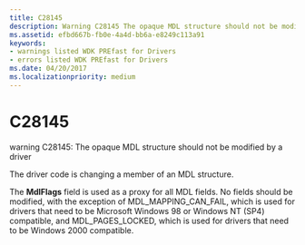 ```yaml
---
title: C28145
description: Warning C28145 The opaque MDL structure should not be modified by a driver.
ms.assetid: efbd667b-fb0e-4a4d-bb6a-e8249c113a91
keywords:
- warnings listed WDK PREfast for Drivers
- errors listed WDK PREfast for Drivers
ms.date: 04/20/2017
ms.localizationpriority: medium
---
```


# C28145


warning C28145: The opaque MDL structure should not be modified by a driver

The driver code is changing a member of an MDL structure.

The **MdlFlags** field is used as a proxy for all MDL fields. No fields should be modified, with the exception of MDL\_MAPPING\_CAN\_FAIL, which is used for drivers that need to be Microsoft Windows 98 or Windows NT (SP4) compatible, and MDL\_PAGES\_LOCKED, which is used for drivers that need to be Windows 2000 compatible.

 

 





